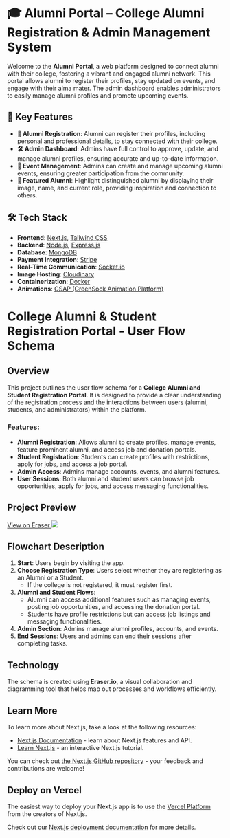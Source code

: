 # 🎓 Alumni Portal – College Alumni Registration & Admin Management System

Welcome to the **Alumni Portal**, a web platform designed to connect alumni with their college, fostering a vibrant and engaged alumni network. This portal allows alumni to register their profiles, stay updated on events, and engage with their alma mater. The admin dashboard enables administrators to easily manage alumni profiles and promote upcoming events.

## 🚀 Key Features

- **📝 Alumni Registration**: Alumni can register their profiles, including personal and professional details, to stay connected with their college.
- **🛠️ Admin Dashboard**: Admins have full control to approve, update, and manage alumni profiles, ensuring accurate and up-to-date information.
- **📅 Event Management**: Admins can create and manage upcoming alumni events, ensuring greater participation from the community.
- **🌟 Featured Alumni**: Highlight distinguished alumni by displaying their image, name, and current role, providing inspiration and connection to others.

## 🛠️ Tech Stack

- **Frontend**: [Next.js](https://nextjs.org/), [Tailwind CSS](https://tailwindcss.com/)
- **Backend**: [Node.js](https://nodejs.org/), [Express.js](https://expressjs.com/)
- **Database**: [MongoDB](https://www.mongodb.com/)
- **Payment Integration**: [Stripe](https://stripe.com/)
- **Real-Time Communication**: [Socket.io](https://socket.io/)
- **Image Hosting**: [Cloudinary](https://cloudinary.com/)
- **Containerization**: [Docker](https://www.docker.com/)
- **Animations**: [GSAP (GreenSock Animation Platform)](https://greensock.com/gsap/)


# College Alumni & Student Registration Portal - User Flow Schema

## Overview

This project outlines the user flow schema for a **College Alumni and Student Registration Portal**. It is designed to provide a clear understanding of the registration process and the interactions between users (alumni, students, and administrators) within the platform.

### Features:

- **Alumni Registration**: Allows alumni to create profiles, manage events, feature prominent alumni, and access job and donation portals.
- **Student Registration**: Students can create profiles with restrictions, apply for jobs, and access a job portal.
- **Admin Access**: Admins manage accounts, events, and alumni features.
- **User Sessions**: Both alumni and student users can browse job opportunities, apply for jobs, and access messaging functionalities.

## Project Preview

[View on Eraser ![](https://app.eraser.io/workspace/nUk7TGsdzzudksvIKjeZ/preview?elements=iqTZG7Ls-pERnVCsI1O5mA&type=embed)](https://app.eraser.io/workspace/nUk7TGsdzzudksvIKjeZ?elements=iqTZG7Ls-pERnVCsI1O5mA)

## Flowchart Description

1. **Start**: Users begin by visiting the app.
2. **Choose Registration Type**: Users select whether they are registering as an Alumni or a Student.
   - If the college is not registered, it must register first.
3. **Alumni and Student Flows**: 
   - Alumni can access additional features such as managing events, posting job opportunities, and accessing the donation portal.
   - Students have profile restrictions but can access job listings and messaging functionalities.
4. **Admin Section**: Admins manage alumni profiles, accounts, and events.
5. **End Sessions**: Users and admins can end their sessions after completing tasks.

## Technology

The schema is created using **Eraser.io**, a visual collaboration and diagramming tool that helps map out processes and workflows efficiently.


## Learn More

To learn more about Next.js, take a look at the following resources:

- [Next.js Documentation](https://nextjs.org/docs) - learn about Next.js features and API.
- [Learn Next.js](https://nextjs.org/learn) - an interactive Next.js tutorial.

You can check out [the Next.js GitHub repository](https://github.com/vercel/next.js/) - your feedback and contributions are welcome!

## Deploy on Vercel

The easiest way to deploy your Next.js app is to use the [Vercel Platform](https://vercel.com/new?utm_medium=default-template&filter=next.js&utm_source=create-next-app&utm_campaign=create-next-app-readme) from the creators of Next.js.

Check out our [Next.js deployment documentation](https://nextjs.org/docs/deployment) for more details.

